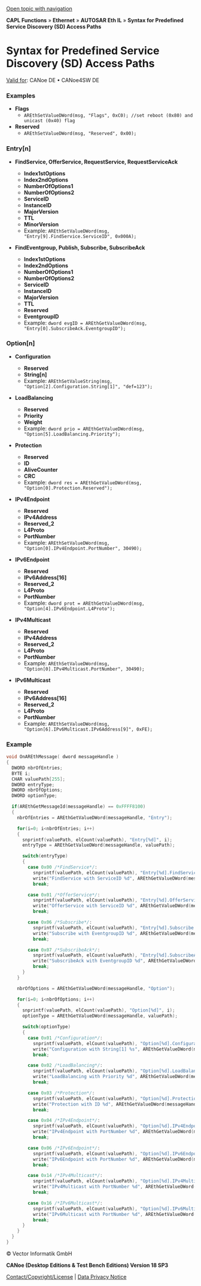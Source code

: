 [Open topic with navigation](../../../../../../CANoeDEFamily.htm#Topics/CAPLFunctions/IP/AUTOSARethIL/Functions/CAPLfunctionAREthSyntaxPredefinedSDAccessPath.md)

**CAPL Functions** » **Ethernet** » **AUTOSAR Eth IL** » **Syntax for Predefined Service Discovery (SD) Access Paths**

# Syntax for Predefined Service Discovery (SD) Access Paths

[Valid for](../../../../Shared/FeatureAvailability.md): CANoe DE • CANoe4SW DE

### Examples

- **Flags**
  - `AREthSetValueDWord(msg, "Flags", 0xC0); //set reboot (0x80) and unicast (0x40) flag`
- **Reserved**
  - `AREthSetValueDWord(msg, "Reserved", 0x00);`

### Entry[n]

- **FindService, OfferService, RequestService, RequestServiceAck**
  - **Index1stOptions**
  - **Index2ndOptions**
  - **NumberOfOptions1**
  - **NumberOfOptions2**
  - **ServiceID**
  - **InstanceID**
  - **MajorVersion**
  - **TTL**
  - **MinorVersion**
  - Example: `AREthSetValueDWord(msg, "Entry[9].FindService.ServiceID", 0x000A);`

- **FindEventgroup, Publish, Subscribe, SubscribeAck**
  - **Index1stOptions**
  - **Index2ndOptions**
  - **NumberOfOptions1**
  - **NumberOfOptions2**
  - **ServiceID**
  - **InstanceID**
  - **MajorVersion**
  - **TTL**
  - **Reserved**
  - **EventgroupID**
  - Example: `dword evgID = AREthGetValueDWord(msg, "Entry[0].SubscribeAck.EventgroupID");`

### Option[n]

- **Configuration**
  - **Reserved**
  - **String[n]**
  - Example: `AREthSetValueString(msg, "Option[2].Configuration.String[1]", "def=123");`

- **LoadBalancing**
  - **Reserved**
  - **Priority**
  - **Weight**
  - Example: `dword prio = AREthGetValueDWord(msg, "Option[5].LoadBalancing.Priority");`

- **Protection**
  - **Reserved**
  - **ID**
  - **AliveCounter**
  - **CRC**
  - Example: `dword res = AREthGetValueDWord(msg, "Option[0].Protection.Reserved");`

- **IPv4Endpoint**
  - **Reserved**
  - **IPv4Address**
  - **Reserved_2**
  - **L4Proto**
  - **PortNumber**
  - Example: `AREthSetValueDWord(msg, "Option[0].IPv4Endpoint.PortNumber", 30490);`

- **IPv6Endpoint**
  - **Reserved**
  - **IPv6Address[16]**
  - **Reserved_2**
  - **L4Proto**
  - **PortNumber**
  - Example: `dword prot = AREthGetValueDWord(msg, "Option[4].IPv6Endpoint.L4Proto");`

- **IPv4Multicast**
  - **Reserved**
  - **IPv4Address**
  - **Reserved_2**
  - **L4Proto**
  - **PortNumber**
  - Example: `AREthSetValueDWord(msg, "Option[0].IPv4Multicast.PortNumber", 30490);`

- **IPv6Multicast**
  - **Reserved**
  - **IPv6Address[16]**
  - **Reserved_2**
  - **L4Proto**
  - **PortNumber**
  - Example: `AREthSetValueDWord(msg, "Option[6].IPv6Multicast.IPv6Address[9]", 0xFE);`

### Example

```c
void OnAREthMessage( dword messageHandle )
{
  DWORD nbrOfEntries;
  BYTE i;
  CHAR valuePath[255];
  DWORD entryType;
  DWORD nbrOfOptions;
  DWORD optionType;

  if(AREthGetMessageId(messageHandle) == 0xFFFF8100)
  {
    nbrOfEntries = AREthGetValueDWord(messageHandle, "Entry");

    for(i=0; i<nbrOfEntries; i++)
    {
      snprintf(valuePath, elCount(valuePath), "Entry[%d]", i);
      entryType = AREthGetValueDWord(messageHandle, valuePath);

      switch(entryType)
      {
        case 0x00 /*FindService*/:
          snprintf(valuePath, elCount(valuePath), "Entry[%d].FindService.ServiceID", i);
          write("FindService with ServiceID %d", AREthGetValueDWord(messageHandle, valuePath));
          break;

        case 0x01 /*OfferService*/:
          snprintf(valuePath, elCount(valuePath), "Entry[%d].OfferService.ServiceID", i);
          write("OfferService with ServiceID %d", AREthGetValueDWord(messageHandle, valuePath));
          break;

        case 0x06 /*Subscribe*/:
          snprintf(valuePath, elCount(valuePath), "Entry[%d].Subscribe.EventgroupID", i);
          write("Subscribe with EventgroupID %d", AREthGetValueDWord(messageHandle, valuePath));
          break;

        case 0x07 /*SubscribeAck*/:
          snprintf(valuePath, elCount(valuePath), "Entry[%d].SubscribeAck.EventgroupID", i);
          write("SubscribeAck with EventgroupID %d", AREthGetValueDWord(messageHandle, valuePath));
          break;
      }
    }

    nbrOfOptions = AREthGetValueDWord(messageHandle, "Option");

    for(i=0; i<nbrOfOptions; i++)
    {
      snprintf(valuePath, elCount(valuePath), "Option[%d]", i);
      optionType = AREthGetValueDWord(messageHandle, valuePath);

      switch(optionType)
      {
        case 0x01 /*Configuration*/:
          snprintf(valuePath, elCount(valuePath), "Option[%d].Configuration.String[1]", i);
          write("Configuration with String[1] %s", AREthGetValueDWord(messageHandle, valuePath));
          break;

        case 0x02 /*LoadBalancing*/:
          snprintf(valuePath, elCount(valuePath), "Option[%d].LoadBalancing.Priority", i);
          write("LoadBalancing with Priority %d", AREthGetValueDWord(messageHandle, valuePath));
          break;

        case 0x03 /*Protection*/:
          snprintf(valuePath, elCount(valuePath), "Option[%d].Protection.ID", i);
          write("Protection with ID %d", AREthGetValueDWord(messageHandle, valuePath));
          break;

        case 0x04 /*IPv4Endpoint*/:
          snprintf(valuePath, elCount(valuePath), "Option[%d].IPv4Endpoint.PortNumber", i);
          write("IPv4Endpoint with PortNumber %d", AREthGetValueDWord(messageHandle, valuePath));
          break;

        case 0x06 /*IPv6Endpoint*/:
          snprintf(valuePath, elCount(valuePath), "Option[%d].IPv6Endpoint.PortNumber", i);
          write("IPv6Endpoint with PortNumber %d", AREthGetValueDWord(messageHandle, valuePath));
          break;

        case 0x14 /*IPv4Multicast*/:
          snprintf(valuePath, elCount(valuePath), "Option[%d].IPv4Multicast.PortNumber", i);
          write("IPv4Multicast with PortNumber %d", AREthGetValueDWord(messageHandle, valuePath));
          break;

        case 0x16 /*IPv6Multicast*/:
          snprintf(valuePath, elCount(valuePath), "Option[%d].IPv6Multicast.PortNumber", i);
          write("IPv6Multicast with PortNumber %d", AREthGetValueDWord(messageHandle, valuePath));
          break;
      }
    }
  }
}
```

© Vector Informatik GmbH

**CANoe (Desktop Editions & Test Bench Editions) Version 18 SP3**

[Contact/Copyright/License](../../../../Shared/ContactCopyrightLicense.md) | [Data Privacy Notice](https://www.vector.com/int/en/company/get-info/privacy-policy/)